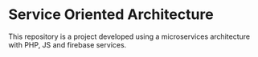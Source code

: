 # Service Oriented Architecture

This repository is a project developed using a microservices architecture with PHP, JS and firebase services.
